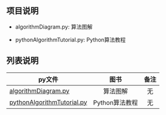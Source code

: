 ## 项目说明
* algorithmDiagram.py: 算法图解 

- pythonAlgorithmTutorial.py: Python算法教程 

## 列表说明

py文件|图书|备注
---|:--:|:--:
[algorithmDiagram.py](./algorithmDiagram.py)|算法图解|无
[pythonAlgorithmTutorial.py](./pythonAlgorithmTutorial.py)|Python算法教程|无

